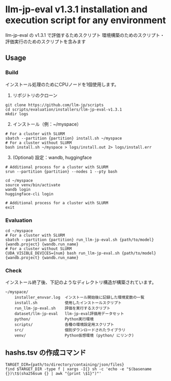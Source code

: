 # llm-jp-eval v1.3.1 installation and execution script for any environment

llm-jp-eval の v1.3.1 で評価するためスクリプト
環境構築のためのスクリプト・評価実行のためのスクリプトを含みます

## Usage

### Build

インストール処理のためにCPUノードを1個使用します。

1. リポジトリのクローン
  ```shell
  git clone https://github.com/llm-jp/scripts
  cd scripts/evaluation/installers/llm-jp-eval-v1.3.1
  mkdir logs
  ```

2. インストール（例：~/myspace）
```shell
# For a cluster with SLURM
sbatch --partition {partition} install.sh ~/myspace
# For a cluster without SLURM
bash install.sh ~/myspace > logs/install.out 2> logs/install.err
```

3. (Optional) 設定：wandb, huggingface
```shell
# Additional process for a cluster with SLURM    
srun --partition {partition} --nodes 1 --pty bash
```
```shell
cd ~/myspace
source venv/bin/activate
wandb login
huggingface-cli login
```
```shell
# Additional process for a cluster with SLURM
exit
```

### Evaluation
```shell
cd ~/myspace
# For a cluster with SLURM
sbatch --partition {partition} run_llm-jp-eval.sh {path/to/model} {wandb.project} {wandb.run_name} 
# For a cluster without SLURM
CUDA_VISIBLE_DEVICES={num} bash run_llm-jp-eval.sh {path/to/model} {wandb.project} {wandb.run_name}
```

### Check

インストール終了後、下記のようなディレクトリ構造が構築されています。

```
~/myspace/
    installer_envvar.log  インストール開始後に記録した環境変数の一覧
    install.sh            使用したインストールスクリプト
    run_llm-jp-eval.sh    評価を実行するスクリプト
    dataset/llm-jp-eval   llm-jp-eval評価用データセット
    python/               Python実行環境
    scripts/              各種の環境設定用スクリプト
    src/                  個別ダウンロードされたライブラリ
    venv/                 Python仮想環境 (python/ にリンク)
```


## hashs.tsv の作成コマンド
```shell
TARGET_DIR={path/to/directory/containing/json/files}
find $TARGET_DIR -type f | xargs -I{} sh -c 'echo -e "$(basename {})\t$(sha256sum {} | awk "{print \$1}")"'
```

